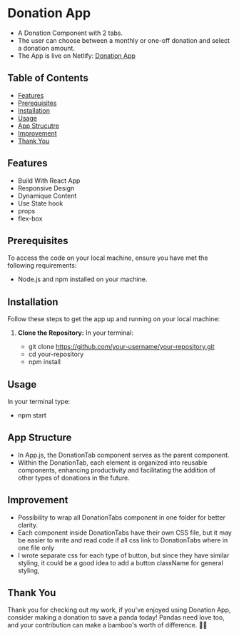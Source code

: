 # Donation App

- A Donation Component with 2 tabs.
- The user can choose between a monthly or one-off donation and select a donation amount.
- The App is live on Netlify: [Donation App](https://wondrous-heliotrope-621eb8.netlify.app/)

## Table of Contents

- [Features](#features)
- [Prerequisites](#prerequisites)
- [Installation](#installation)
- [Usage](#usage)
- [App Strucutre](#AppStructure)
- [Improvement](#Improvement)
- [Thank You](#ThankYou)

## Features

- Build With React App
- Responsive Design
- Dynamique Content
- Use State hook
- props
- flex-box

## Prerequisites

To access the code on your local machine, ensure you have met the following requirements:
- Node.js and npm installed on your machine.

## Installation

Follow these steps to get the app up and running on your local machine:

1. **Clone the Repository:**
In your terminal:

   - git clone https://github.com/your-username/your-repository.git
   - cd your-repository  
   - npm install 

## Usage
In your terminal type:  
   - npm start

## App Structure
- In App.js, the DonationTab component serves as the parent component.
- Within the DonationTab, each element is organized into reusable components, enhancing productivity and facilitating the addition of other types of donations in the future.

## Improvement
- Possibility to wrap all DonationTabs component in one folder for better clarity.
- Each component inside DonationTabs have their own CSS file, but it may be easier to write and read code if all css link to DonationTabs where in one file only
- I wrote separate css for each type of button, but since they have similar styling, it could be a good idea to add a button className for general styling, 

## Thank You

Thank you for checking out my work, if you've enjoyed using Donation App, consider making a donation to save a panda today! Pandas need love too, and your contribution can make a bamboo's worth of difference. 🐼💚
